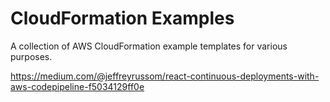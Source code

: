 # CloudFormation Examples
A collection of AWS CloudFormation example templates for various purposes.


https://medium.com/@jeffreyrussom/react-continuous-deployments-with-aws-codepipeline-f5034129ff0e
